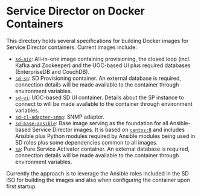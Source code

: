 # Service Director on Docker Containers

This directory holds several specifications for building Docker images for Service Director containers. Current images include:

- [`sd-aio`](sd-aio): All-in-one image containing provisioning, the closed loop (incl. Kafka and Zookeeper) and the UOC-based UI plus required databases (EnterpriseDB and CouchDB).
- [`sd-sp`](sd-sp): SD Provisioning container. An external database is required, connection details will be made available to the container through environment variables.
- [`sd-ui`](sd-ui): UOC-based SD UI container. Details about the SP instance to connect to will be made available to the container through environment variables.
- [`sd-cl-adapter-snmp`](sd-cl-adapter-snmp): SNMP adapter.
- [`sd-base-ansible`](sd-base-ansible): Base image serving as the foundation for all Ansible-based Service Director images. It is based on [`centos:8`](https://hub.docker.com/_/centos/) and includes Ansible plus Python modules required by Ansible modules being used in SD roles plus some dependencies common to all images.
- [`sa`](sa): Pure Service Activator container. An external database is required, connection details will be made available to the container through environment variables.

Currently the approach is to leverage the Ansible roles included in the SD ISO for building the images and also when configuring the container upon first startup.
